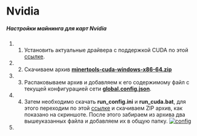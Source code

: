 # Nvidia

##### Настройки майнинга для карт Nvidia

1. 1.  Установить актуальные драйвера с поддержкой CUDA по этой [ссылке](https://docs.nvidia.com/cuda/cuda-installation-guide-microsoft-windows/index.html "ссылке").

3. 2. Скачиваем архив [**minertools-cuda-windows-x86-64.zip**](https://github.com/tontechio/pow-miner-gpu/releases "minertools-cuda-windows-x86-64.zip")

5. 3. Распаковываем архив и добавляем к его содержимому файл с текущей конфигурацией сети [**global.config.json**](https://newton-blockchain.github.io/global.config.json "global.config.json").

7. 4. Затем необходимо скачать **run_config.ini** и **run_cuda.bat**, для этого переходим по этой [ссылке](https://github.com/tontechio/pow-miner-win-util "ссылке") и скачиваем ZIP архив, как показано на скриншоте. После этого забираем из архива два вышеуказанных файла и добавляем их в общую папку.
 [![config](adress "config")](/media/config.png "config")

5.  
